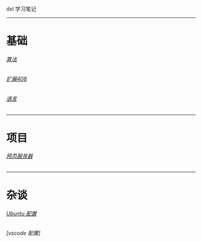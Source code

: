 dxl 学习笔记
___

# 基础 

###### [算法](/base/algorithm/index.html) 
###### [扩展408](/base/408/index.html)
###### [语言](/base/language/index.html)

___

# 项目


###### [网页服务器](https://github.com/daixll/WebServer)

___

# 杂谈
###### [Ubuntu 配置](/else/ubuntu_server.html)
###### [vscode 配置]